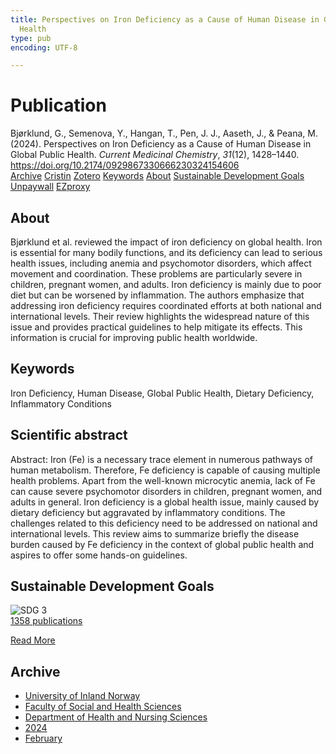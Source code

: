 ```yaml
---
title: Perspectives on Iron Deficiency as a Cause of Human Disease in Global Public
  Health
type: pub
encoding: UTF-8

---
```

<h1>Publication</h1>
<article id="csl-bib-container-4RAFXGM3" class="csl-bib-container">
  <div class="csl-bib-body"> <div class="csl-entry">Bjørklund, G., Semenova, Y., Hangan, T., Pen, J. J., Aaseth, J., &#38; Peana, M. (2024). Perspectives on Iron Deficiency as a Cause of Human Disease in Global Public Health. <i>Current Medicinal Chemistry</i>, <i>31</i>(12), 1428–1440. <a href="https://doi.org/10.2174/0929867330666230324154606">https://doi.org/10.2174/0929867330666230324154606</a></div> </div>
  <div class="csl-bib-buttons">
    <a href="#taxonomy-article-4RAFXGM3" alt="archive" class="csl-bib-button">Archive</a>
    <a href="https://app.cristin.no/results/show.jsf?id=2246675" alt="Cristin" class="csl-bib-button">Cristin</a>
    <a href="http://zotero.org/groups/5881554/items/4RAFXGM3" alt="Zotero" class="csl-bib-button">Zotero</a>
    <a href="#keywords-article-4RAFXGM3" alt="keywords" class="csl-bib-button">Keywords</a>
    <a href="#about-article-4RAFXGM3" alt="about_pub" class="csl-bib-button">About</a>
    <a href="#sdg-article-4RAFXGM3" alt="sdg" class="csl-bib-button">Sustainable Development Goals</a>
    <a href="https://doi.org/10.2174/0929867330666230324154606" alt="Unpaywall" class="csl-bib-button">Unpaywall</a>
    <a href="https://doi.org/10.2174/0929867330666230324154606" alt="EZproxy" class="csl-bib-button">EZproxy</a>
  </div>
  <div id="csl-bib-meta-container-4RAFXGM3"></div>
</article>
<div id="csl-bib-meta-4RAFXGM3" class="csl-bib-meta">
  <article id="about-article-4RAFXGM3" class="about_pub-article">
    <h1>About</h1>
    Bjørklund et al. reviewed the impact of iron deficiency on global health. Iron is essential for many bodily functions, and its deficiency can lead to serious health issues, including anemia and psychomotor disorders, which affect movement and coordination. These problems are particularly severe in children, pregnant women, and adults. Iron deficiency is mainly due to poor diet but can be worsened by inflammation. The authors emphasize that addressing iron deficiency requires coordinated efforts at both national and international levels. Their review highlights the widespread nature of this issue and provides practical guidelines to help mitigate its effects. This information is crucial for improving public health worldwide.
  </article>
  <article id="keywords-article-4RAFXGM3" class="keywords-article">
    <h1>Keywords</h1>
    Iron Deficiency, Human Disease, Global Public Health, Dietary Deficiency, Inflammatory Conditions
  </article>
  <article id="abstract-article-4RAFXGM3" class="abstract-article">
    <h1>Scientific abstract</h1>
    Abstract: Iron (Fe) is a necessary trace element in numerous pathways of human metabolism. Therefore, Fe deficiency is capable of causing multiple health problems. Apart from the well-known microcytic anemia, lack of Fe can cause severe psychomotor disorders in children, pregnant women, and adults in general. Iron deficiency is a global health issue, mainly caused by dietary deficiency but aggravated by inflammatory conditions. The challenges related to this deficiency need to be addressed on national and international levels. This review aims to summarize briefly the disease burden caused by Fe deficiency in the context of global public health and aspires to offer some hands-on guidelines.
  </article>
  <article id="sdg-article-4RAFXGM3" class="sdg-article">
    <h1>Sustainable Development Goals</h1>
    <div class="sdg-container"><div id="sdg3" class="sdg">
        <img src="{{< params subfolder >}}images/sdg/sdg03_en.png" class="image" alt="SDG 3">
        <div class="sdg-overlay">
          <a href="{{< params subfolder >}}en/archive/?sdg=3#archive" class="sdg-publication-count"><span>1358</span> publications</a>
          <p><a href="https://sdgs.un.org/goals/goal3" class="sdg-read-more">Read More</a></p>
        </div>
      </div></div>
  </article>
  <article id="taxonomy-article-4RAFXGM3" class="taxonomy-article">
    <h1>Archive</h1>
    <ul>
      <li><a href="{{< params subfolder >}}en/archive/?key=3DCRN523">University of Inland Norway</a></li>
      <li><a href="{{< params subfolder >}}en/archive/?key=IDKFS3MX">Faculty of Social and Health Sciences</a></li>
      <li><a href="{{< params subfolder >}}en/archive/?key=GTV4ECMZ">Department of Health and Nursing Sciences</a></li>
      <li><a href="{{< params subfolder >}}en/archive/?key=KNN5LNR7">2024</a></li>
      <li><a href="{{< params subfolder >}}en/archive/?key=BFH76L8P">February</a></li>
    </ul>
  </article>
</div>
